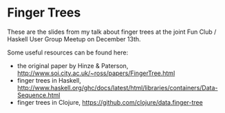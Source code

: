 Finger Trees
============

These are the slides from my talk about finger trees at the joint Fun Club / Haskell User Group Meetup on December 13th.

Some useful resources can be found here:

* the original paper by Hinze & Paterson, http://www.soi.city.ac.uk/~ross/papers/FingerTree.html
* finger trees in Haskell, http://www.haskell.org/ghc/docs/latest/html/libraries/containers/Data-Sequence.html
* finger trees in Clojure, https://github.com/clojure/data.finger-tree